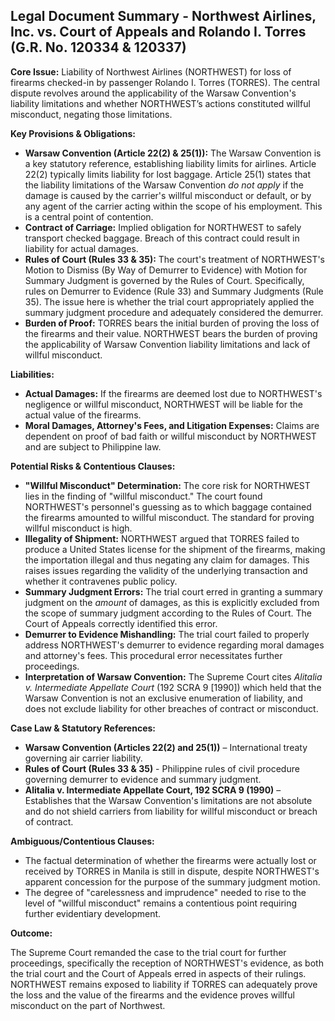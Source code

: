 ## Legal Document Summary - Northwest Airlines, Inc. vs. Court of Appeals and Rolando I. Torres (G.R. No. 120334 & 120337)

**Core Issue:** Liability of Northwest Airlines (NORTHWEST) for loss of firearms checked-in by passenger Rolando I. Torres (TORRES). The central dispute revolves around the applicability of the Warsaw Convention's liability limitations and whether NORTHWEST’s actions constituted willful misconduct, negating those limitations.

**Key Provisions & Obligations:**

*   **Warsaw Convention (Article 22(2) & 25(1)):**  The Warsaw Convention is a key statutory reference, establishing liability limits for airlines. Article 22(2) typically limits liability for lost baggage. Article 25(1) states that the liability limitations of the Warsaw Convention *do not apply* if the damage is caused by the carrier's willful misconduct or default, or by any agent of the carrier acting within the scope of his employment. This is a central point of contention.
*   **Contract of Carriage:** Implied obligation for NORTHWEST to safely transport checked baggage. Breach of this contract could result in liability for actual damages.
*   **Rules of Court (Rules 33 & 35):** The court's treatment of NORTHWEST's Motion to Dismiss (By Way of Demurrer to Evidence) with Motion for Summary Judgment is governed by the Rules of Court. Specifically, rules on Demurrer to Evidence (Rule 33) and Summary Judgments (Rule 35).  The issue here is whether the trial court appropriately applied the summary judgment procedure and adequately considered the demurrer.
*   **Burden of Proof:** TORRES bears the initial burden of proving the loss of the firearms and their value. NORTHWEST bears the burden of proving the applicability of Warsaw Convention liability limitations and lack of willful misconduct.

**Liabilities:**

*   **Actual Damages:** If the firearms are deemed lost due to NORTHWEST's negligence or willful misconduct, NORTHWEST will be liable for the actual value of the firearms.
*   **Moral Damages, Attorney's Fees, and Litigation Expenses:** Claims are dependent on proof of bad faith or willful misconduct by NORTHWEST and are subject to Philippine law.

**Potential Risks & Contentious Clauses:**

*   **"Willful Misconduct" Determination:** The core risk for NORTHWEST lies in the finding of "willful misconduct." The court found NORTHWEST's personnel's guessing as to which baggage contained the firearms amounted to willful misconduct.  The standard for proving willful misconduct is high.
*   **Illegality of Shipment:** NORTHWEST argued that TORRES failed to produce a United States license for the shipment of the firearms, making the importation illegal and thus negating any claim for damages. This raises issues regarding the validity of the underlying transaction and whether it contravenes public policy.
*   **Summary Judgment Errors:**  The trial court erred in granting a summary judgment on the *amount* of damages, as this is explicitly excluded from the scope of summary judgment according to the Rules of Court. The Court of Appeals correctly identified this error.
*   **Demurrer to Evidence Mishandling:** The trial court failed to properly address NORTHWEST's demurrer to evidence regarding moral damages and attorney's fees. This procedural error necessitates further proceedings.
*   **Interpretation of Warsaw Convention:** The Supreme Court cites *Alitalia v. Intermediate Appellate Court* (192 SCRA 9 [1990]) which held that the Warsaw Convention is not an exclusive enumeration of liability, and does not exclude liability for other breaches of contract or misconduct.

**Case Law & Statutory References:**

*   **Warsaw Convention (Articles 22(2) and 25(1))** – International treaty governing air carrier liability.
*   **Rules of Court (Rules 33 & 35)** - Philippine rules of civil procedure governing demurrer to evidence and summary judgment.
*   **Alitalia v. Intermediate Appellate Court, 192 SCRA 9 (1990)** – Establishes that the Warsaw Convention's limitations are not absolute and do not shield carriers from liability for willful misconduct or breach of contract.

**Ambiguous/Contentious Clauses:**

*   The factual determination of whether the firearms were actually lost or received by TORRES in Manila is still in dispute, despite NORTHWEST's apparent concession for the purpose of the summary judgment motion.
*   The degree of "carelessness and imprudence" needed to rise to the level of "willful misconduct" remains a contentious point requiring further evidentiary development.

**Outcome:**

The Supreme Court remanded the case to the trial court for further proceedings, specifically the reception of NORTHWEST's evidence, as both the trial court and the Court of Appeals erred in aspects of their rulings. NORTHWEST remains exposed to liability if TORRES can adequately prove the loss and the value of the firearms and the evidence proves willful misconduct on the part of Northwest.
